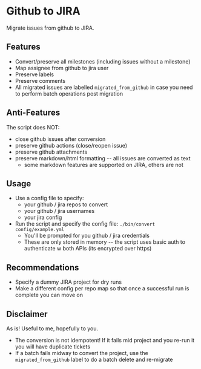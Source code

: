# Github to JIRA

Migrate issues from github to JIRA.


## Features

- Convert/preserve all milestones (including issues without a milestone)
- Map assignee from github to jira user
- Preserve labels
- Preserve comments
- All migrated issues are labelled `migrated_from_github` in case you need to perform batch operations post migration

## Anti-Features

The script does NOT:

- close github issues after conversion
- preserve github actions (close/reopen issue)
- preserve github attachments
- preserve markdown/html formatting -- all issues are converted as text
  - some markdown features are supported on JIRA, others are not


## Usage

- Use a config file to specify:
  - your github / jira repos to convert
  - your github / jira usernames
  - your jira config
- Run the script and specify the config file: `./bin/convert config/example.yml`
  - You'll be prompted for you github / jira credentials
  - These are only stored in memory -- the script uses basic auth to authenticate w both APIs (its encrypted over https)

## Recommendations

- Specify a dummy JIRA project for dry runs
- Make a different config per repo map so that once a successful run is complete you can move on

## Disclaimer

As is! Useful to me, hopefully to you.

- The conversion is not idempotent! If it fails mid project and you re-run it you will have duplicate tickets
- If a batch fails midway to convert the project, use the `migrated_from_github` label to do a batch delete and re-migrate
